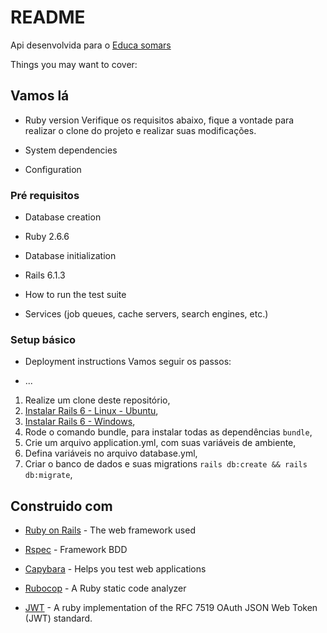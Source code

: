 # README

Api desenvolvida para o [Educa somars](https://educasomar.com.br/)

Things you may want to cover:
## Vamos lá

* Ruby version
Verifique os requisitos abaixo, fique a vontade para realizar o clone do projeto e realizar suas modificações.

* System dependencies

* Configuration
### Pré requisitos

* Database creation
* Ruby 2.6.6

* Database initialization
* Rails 6.1.3

* How to run the test suite

* Services (job queues, cache servers, search engines, etc.)
### Setup básico

* Deployment instructions
Vamos seguir os passos:

* ...
1. Realize um clone deste repositório,
1. [Instalar Rails 6 - Linux - Ubuntu](https://gorails.com/setup/ubuntu/20.10),
1. [Instalar Rails 6 - Windows](https://gorails.com/setup/windows/10),
1. Rode o comando bundle, para instalar todas as dependências ```bundle```,
1. Crie um arquivo application.yml, com suas variáveis de ambiente,
1. Defina variáveis no arquivo database.yml,
1. Criar o banco de dados e suas migrations ```rails db:create && rails db:migrate```,

## Construido com

*  [Ruby on Rails](https://guides.rubyonrails.org/) - The web framework used

*  [Rspec](https://github.com/rspec/rspec) - Framework BDD

*  [Capybara](https://github.com/teamcapybara/capybara) - Helps you test web applications

*  [Rubocop](https://github.com/rubocop-hq/rubocop) - A Ruby static code analyzer

*  [JWT](https://github.com/jwt/ruby-jwt) - A ruby implementation of the RFC 7519 OAuth JSON Web Token (JWT) standard.